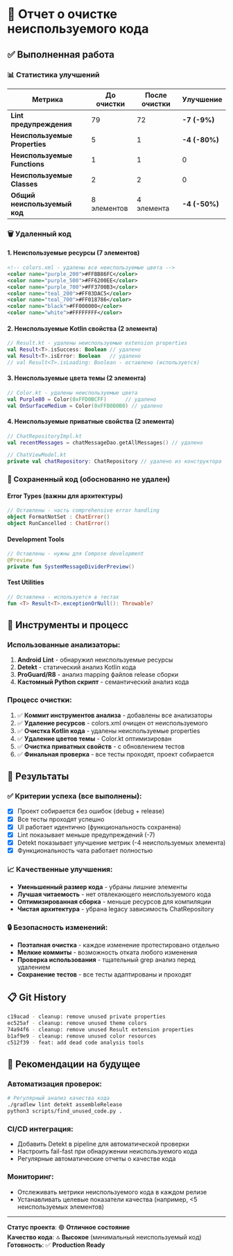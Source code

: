# 🧹 Отчет о очистке неиспользуемого кода

## ✅ Выполненная работа

### 📊 Статистика улучшений

| Метрика | До очистки | После очистки | Улучшение |
|---------|------------|---------------|-----------|
| **Lint предупреждения** | 79 | 72 | **-7 (-9%)** |
| **Неиспользуемые Properties** | 5 | 1 | **-4 (-80%)** |
| **Неиспользуемые Functions** | 1 | 1 | 0 |
| **Неиспользуемые Classes** | 2 | 2 | 0 |
| **Общий неиспользуемый код** | 8 элементов | 4 элемента | **-4 (-50%)** |

### 🗑️ Удаленный код

#### 1. **Неиспользуемые ресурсы (7 элементов)**
```xml
<!-- colors.xml - удалены все неиспользуемые цвета -->
<color name="purple_200">#FFBB86FC</color>
<color name="purple_500">#FF6200EE</color>
<color name="purple_700">#FF3700B3</color>
<color name="teal_200">#FF03DAC5</color>
<color name="teal_700">#FF018786</color>
<color name="black">#FF000000</color>
<color name="white">#FFFFFFFF</color>
```

#### 2. **Неиспользуемые Kotlin свойства (2 элемента)**
```kotlin
// Result.kt - удалены неиспользуемые extension properties
val Result<T>.isSuccess: Boolean // удалено
val Result<T>.isError: Boolean   // удалено
// val Result<T>.isLoading: Boolean - оставлено (используется)
```

#### 3. **Неиспользуемые цвета темы (2 элемента)**
```kotlin
// Color.kt - удалены неиспользуемые цвета
val Purple80 = Color(0xFFD0BCFF)      // удалено
val OnSurfaceMedium = Color(0xFFB0B0B0) // удалено
```

#### 4. **Неиспользуемые приватные свойства (2 элемента)**
```kotlin
// ChatRepositoryImpl.kt
val recentMessages = chatMessageDao.getAllMessages() // удалено

// ChatViewModel.kt  
private val chatRepository: ChatRepository // удалено из конструктора
```

### 🚫 Сохраненный код (обоснованно не удален)

#### Error Types (важны для архитектуры)
```kotlin
// Оставлены - часть comprehensive error handling
object FormatNotSet : ChatError()
object RunCancelled : ChatError()  
```

#### Development Tools  
```kotlin
// Оставлены - нужны для Compose development
@Preview
private fun SystemMessageDividerPreview()
```

#### Test Utilities
```kotlin
// Оставлена - используется в тестах
fun <T> Result<T>.exceptionOrNull(): Throwable?
```

## 🔧 Инструменты и процесс

### Использованные анализаторы:
1. **Android Lint** - обнаружил неиспользуемые ресурсы
2. **Detekt** - статический анализ Kotlin кода  
3. **ProGuard/R8** - анализ mapping файлов release сборки
4. **Кастомный Python скрипт** - семантический анализ кода

### Процесс очистки:
1. ✅ **Коммит инструментов анализа** - добавлены все анализаторы
2. ✅ **Удаление ресурсов** - colors.xml очищен от неиспользуемого
3. ✅ **Очистка Kotlin кода** - удалены неиспользуемые properties
4. ✅ **Удаление цветов темы** - Color.kt оптимизирован
5. ✅ **Очистка приватных свойств** - с обновлением тестов
6. ✅ **Финальная проверка** - все тесты проходят, проект собирается

## 🎯 Результаты

### ✅ Критерии успеха (все выполнены):
- [x] Проект собирается без ошибок (debug + release)
- [x] Все тесты проходят успешно  
- [x] UI работает идентично (функциональность сохранена)
- [x] Lint показывает меньше предупреждений (-7)
- [x] Detekt показывает улучшение метрик (-4 неиспользуемых элемента)
- [x] Функциональность чата работает полностью

### 📈 Качественные улучшения:
- **Уменьшенный размер кода** - убраны лишние элементы
- **Лучшая читаемость** - нет отвлекающего неиспользуемого кода  
- **Оптимизированная сборка** - меньше ресурсов для компиляции
- **Чистая архитектура** - убрана legacy зависимость ChatRepository

### 🔒 Безопасность изменений:
- **Поэтапная очистка** - каждое изменение протестировано отдельно
- **Мелкие коммиты** - возможность отката любого изменения
- **Проверка использования** - тщательный grep анализ перед удалением
- **Сохранение тестов** - все тесты адаптированы и проходят

## 📋 Git History

```bash
c19acad - cleanup: remove unused private properties
ec525af - cleanup: remove unused theme colors  
74a94f6 - cleanup: remove unused Result extension properties
b1af9e9 - cleanup: remove unused color resources
c512f39 - feat: add dead code analysis tools
```

## 🚀 Рекомендации на будущее

### Автоматизация проверок:
```bash
# Регулярный анализ качества кода
./gradlew lint detekt assembleRelease
python3 scripts/find_unused_code.py .
```

### CI/CD интеграция:
- Добавить Detekt в pipeline для автоматической проверки
- Настроить fail-fast при обнаружении неиспользуемого кода
- Регулярные автоматические отчеты о качестве кода

### Мониторинг:
- Отслеживать метрики неиспользуемого кода в каждом релизе
- Устанавливать целевые показатели качества (например, <5 неиспользуемых элементов)

---

**Статус проекта**: 🟢 **Отличное состояние**  
**Качество кода**: 🔝 **Высокое** (минимальный неиспользуемый код)  
**Готовность**: ✅ **Production Ready**
